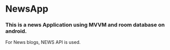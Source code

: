 # NewsApp

### This is a news Application using MVVM and room database on android. 

For News blogs, NEWS API is used.
